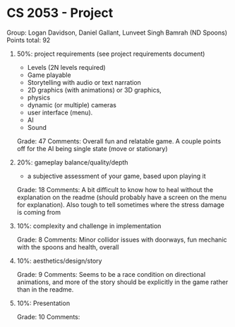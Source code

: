 # CS 2053 - Project
Group: Logan Davidson, Daniel Gallant, Lunveet Singh Bamrah (ND Spoons)
Points total: 92

1. 50%: project requirements (see project requirements document)
    + Levels (2N levels required)
    + Game playable 
    + Storytelling with audio or text narration
    + 2D graphics (with animations) or 3D graphics, 
    + physics
    + dynamic (or multiple) cameras
    + user interface (menu). 
    + AI
    + Sound
    
    Grade: 47
    Comments:  Overall fun and relatable game. A couple points off for the AI being single state (move or stationary)

2. 20%: gameplay balance/quality/depth
     + a subjective assessment of your game, based upon playing it

    Grade: 18
    Comments: A bit difficult to know how to heal without the explanation on the readme (should probably have a screen on the menu for explanation). Also tough to tell sometimes where the stress damage is coming from


3. 10%: complexity and challenge in implementation
	
	Grade: 8
    Comments: Minor collidor issues with doorways, fun mechanic with the spoons and health, overall 

4. 10%: aesthetics/design/story

    Grade: 9
    Comments: Seems to be a race condition on directional animations, and more of the story should be explicitly in the game rather than in the readme. 

5. 10%: Presentation

    Grade: 10
    Comments: 

